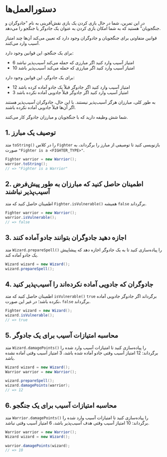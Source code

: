 # دستورالعمل‌ها

در این تمرین، شما در حال بازی کردن یک بازی نقش‌آفرینی به نام "جادوگران و جنگجویان" هستید که به شما امکان بازی کردن به عنوان یک جادوگر یا جنگجو را می‌دهد.

قوانین متفاوتی برای جنگجویان و جادوگران وجود دارد که تعیین می‌کند آن‌ها چند امتیاز آسیب وارد می‌کنند.

برای یک جنگجو، این قوانین وجود دارد:

- 6 امتیاز آسیب وارد کنید اگر مبارزی که حمله می‌کند آسیب‌پذیر نباشد
- 10 امتیاز آسیب وارد کنید اگر مبارزی که حمله می‌کند آسیب‌پذیر باشد

برای یک جادوگر، این قوانین وجود دارد:

- 12 امتیاز آسیب وارد کنید اگر جادوگر قبلاً یک جادو آماده کرده باشد
- 3 امتیاز آسیب وارد کنید اگر جادوگر قبلاً جادویی آماده نکرده باشد

به طور کلی، مبارزان هرگز آسیب‌پذیر نیستند. با این حال، جادوگران آسیب‌پذیر _هستند_ اگر آن‌ها قبلاً جادویی آماده نکرده باشند.

شما شش وظیفه دارید که با جنگجویان و مبارزان جادوگر کار می‌کنند.

## 1. توصیف یک مبارز

متد `toString()` را در کلاس `Fighter` بازنویسی کنید تا توصیفی از مبارز را برگرداند، به صورت `"Fighter is a <FIGHTER_TYPE>"`.

```java
Fighter warrior = new Warrior();
warrior.toString();
// => "Fighter is a Warrior"
```

## 2. اطمینان حاصل کنید که مبارزان به طور پیش‌فرض آسیب‌پذیر نباشند

اطمینان حاصل کنید که متد `Fighter.isVulnerable()` همیشه `false` برگرداند.

```java
Fighter warrior = new Warrior();
warrior.isVulnerable();
// => false
```

## 3. اجازه دهید جادوگران بتوانند جادو آماده کنند

متد `Wizard.prepareSpell()` را پیاده‌سازی کنید تا به یک جادوگر اجازه دهد که پیشاپیش یک جادو آماده کند.

```java
Wizard wizard = new Wizard();
wizard.prepareSpell();
```

## 4. جادوگران که جادویی آماده نکرده‌اند را آسیب‌پذیر کنید

اطمینان حاصل کنید که متد `isVulnerable()` `true` برگرداند اگر جادوگر جادویی آماده نکرده باشد؛ در غیر این صورت، `false` برگرداند.

```java
Fighter wizard = new Wizard();
wizard.isVulnerable();
// => true
```

## 5. محاسبه امتیازات آسیب برای یک جادوگر

متد `Wizard.damagePoints()` را پیاده‌سازی کنید تا امتیازات آسیب وارد شده را برگرداند: 12 امتیاز آسیب وقتی جادو آماده شده باشد، 3 امتیاز آسیب وقتی آماده نشده باشد.

```java
Wizard wizard = new Wizard();
Warrior warrior = new Warrior();

wizard.prepareSpell();
wizard.damagePoints(warrior);
// => 12
```

## 6. محاسبه امتیازات آسیب برای یک جنگجو

متد `Warrior.damagePoints()` را پیاده‌سازی کنید تا امتیازات آسیب وارد شده را برگرداند: 10 امتیاز آسیب وقتی هدف آسیب‌پذیر باشد، 6 امتیاز آسیب وقتی نباشد.

```java
Warrior warrior = new Warrior();
Wizard wizard = new Wizard();

warrior.damagePoints(wizard);
// => 10
```

